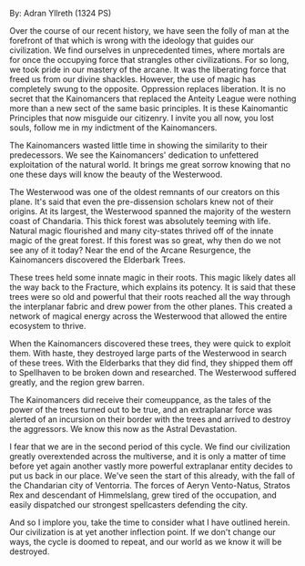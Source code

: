 By: Adran Yllreth (1324 PS)

Over the course of our recent history, we have seen the folly of man at the forefront of that which is wrong with the ideology that guides our civilization. We find ourselves in unprecedented times, where mortals are for once the occupying force that strangles other civilizations. For so long, we took pride in our mastery of the arcane. It was the liberating force that freed us from our divine shackles. However, the use of magic has completely swung to the opposite. Oppression replaces liberation. It is no secret that the Kainomancers that replaced the Anteity League were nothing more than a new sect of the same basic principles. It is these Kainomantic Principles that now misguide our citizenry. I invite you all now, you lost souls, follow me in my indictment of the Kainomancers.

The Kainomancers wasted little time in showing the similarity to their predecessors. We see the Kainomancers' dedication to unfettered exploitation of the natural world. It brings me great sorrow knowing that no one these days will know the beauty of the Westerwood.

The Westerwood was one of the oldest remnants of our creators on this plane. It's said that even the pre-dissension scholars knew not of their origins. At its largest, the Westerwood spanned the majority of the western coast of Chandaria. This thick forest was absolutely teeming with life. Natural magic flourished and many city-states thrived off of the innate magic of the great forest. If this forest was so great, why then do we not see any of it today? Near the end of the Arcane Resurgence, the Kainomancers discovered the Elderbark Trees.

These trees held some innate magic in their roots. This magic likely dates all the way back to the Fracture, which explains its potency. It is said that these trees were so old and powerful that their roots reached all the way through the interplanar fabric and drew power from the other planes. This created a network of magical energy across the Westerwood that allowed the entire ecosystem to thrive.

When the Kainomancers discovered these trees, they were quick to exploit them. With haste, they destroyed large parts of the Westerwood in search of these trees. With the Elderbarks that they did find, they shipped them off to Spellhaven to be broken down and researched. The Westerwood suffered greatly, and the region grew barren.

The Kainomancers did receive their comeuppance, as the tales of the power of the trees turned out to be true, and an extraplanar force was alerted of an incursion on their border with the trees and arrived to destroy the aggressors. We know this now as the Astral Devastation.

I fear that we are in the second period of this cycle. We find our civilization greatly overextended across the multiverse, and it is only a matter of time before yet again another vastly more powerful extraplanar entity decides to put us back in our place. We've seen the start of this already, with the fall of the Chandarian city of Ventorria. The forces of Aeryn Vento-Natus, Stratos Rex and descendant of Himmelslang, grew tired of the occupation, and easily dispatched our strongest spellcasters defending the city.

And so I implore you, take the time to consider what I have outlined herein. Our civilization is at yet another inflection point. If we don't change our ways, the cycle is doomed to repeat, and our world as we know it will be destroyed.
